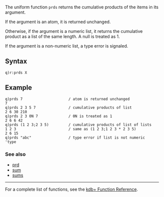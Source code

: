 The uniform function `prds` returns the cumulative products of the items in its argument.

If the argument is an atom, it is returned unchanged.

Otherwise, if the argument is a numeric list, it returns the cumulative product as a list of the same length. A null is treated as 1.

If the argument is a non-numeric list, a type error is signaled.

Syntax
------

    q)r:prds X

Example
-------

    q)prds 7                     / atom is returned unchanged
    7
    q)prds 2 3 5 7               / cumulative products of list
    2 6 30 210
    q)prds 2 3 0N 7              / 0N is treated as 1
    2 6 6 42
    q)prds (1 2 3;2 3 5)         / cumulative products of list of lists
    1 2 3                        / same as (1 2 3;1 2 3 * 2 3 5)
    2 6 15
    q)prds "abc"                 / type error if list is not numeric
    'type

### See also

-   [prd](Reference/prd "wikilink")
-   [sum](Reference/sum "wikilink")
-   [sums](Reference/sums "wikilink")

------------------------------------------------------------------------

For a complete list of functions, see the [kdb+ Function Reference](Reference "wikilink").
